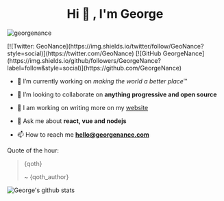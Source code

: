 <h1 align="center">Hi 👋 , I'm George</h1>
<p align="left"> <img src="https://komarev.com/ghpvc/?username=georgenance" alt="georgenance" /> </p>
[![Twitter: GeoNance](https://img.shields.io/twitter/follow/GeoNance?style=social)](https://twitter.com/GeoNance)
[![GitHub GeorgeNance](https://img.shields.io/github/followers/GeorgeNance?label=follow&style=social)](https://github.com/GeorgeNance)


- 🔭 I’m currently working on *making the world a better place*™️

- 👯 I’m looking to collaborate on **anything progressive and open source**

- 📝 I am working on writing more on my [website](https://georgenance.com)

- 💬 Ask me about **react, vue and nodejs**

- 📫 How to reach me **hello@georgenance.com**


Quote of the hour:

> {qoth}
> 
> ~ {qoth_author}


![George's github stats](https://github-readme-stats.vercel.app/api?username=georgenance&show_icons=true&theme=tokyonight)
